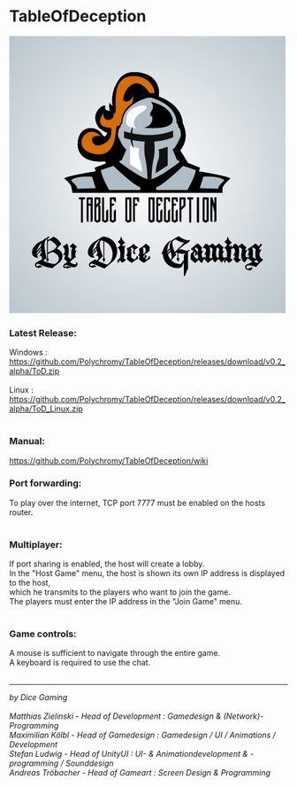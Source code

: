# TableOfDeception<br>
![alt text](https://github.com/Polychromy/TableOfDeception/blob/main/Pictures/ToD.png?raw=true "ToD")

### Latest Release:<br>
Windows : https://github.com/Polychromy/TableOfDeception/releases/download/v0.2_alpha/ToD.zip <br><br>
Linux :  https://github.com/Polychromy/TableOfDeception/releases/download/v0.2_alpha/ToD_Linux.zip <br><br>

### Manual: <br>
https://github.com/Polychromy/TableOfDeception/wiki

### Port forwarding:<br>
To play over the internet, TCP port 7777 must be enabled on the hosts router.<br><br>

### Multiplayer:<br>
If port sharing is enabled, the host will create a lobby. <br>
In the "Host Game" menu, the host is shown its own IP address is displayed to the host, <br>
which he transmits to the players who want to join the game.<br>
The players must enter the IP address in the "Join Game" menu.<br><br>

### Game controls:<br>
A mouse is sufficient to navigate through the entire game.<br>
A keyboard is required to use the chat.<br><br>


---
*by* *Dice Gaming* <br><br>
*Matthias Zielinski* - *Head of Development : Gamedesign & (Network)-Programming*<br>
*Maximilian Kölbl* - *Head of Gamedesign : Gamedesign / UI / Animations / Development*<br>
*Stefan Ludwig* - *Head of UnityUI : UI- & Animationdevelopment & -programming / Sounddesign*<br>
*Andreas Tröbacher* - *Head of Gameart : Screen Design & Programming*<br>

